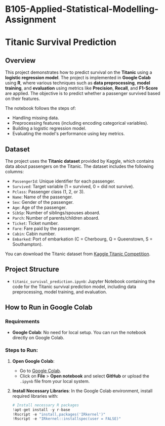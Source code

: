 # B105-Applied-Statistical-Modelling-Assignment

# Titanic Survival Prediction

## Overview
This project demonstrates how to predict survival on the **Titanic** using a **logistic regression model**. The project is implemented in **Google Colab** using **R**, where various techniques such as **data preprocessing**, **model training**, and **evaluation** using metrics like **Precision**, **Recall**, and **F1-Score** are applied. The objective is to predict whether a passenger survived based on their features.

The notebook follows the steps of:
- Handling missing data.
- Preprocessing features (including encoding categorical variables).
- Building a logistic regression model.
- Evaluating the model's performance using key metrics.

## Dataset
The project uses the **Titanic dataset** provided by Kaggle, which contains data about passengers on the Titanic. The dataset includes the following columns:
- `PassengerId`: Unique identifier for each passenger.
- `Survived`: Target variable (1 = survived, 0 = did not survive).
- `Pclass`: Passenger class (1, 2, or 3).
- `Name`: Name of the passenger.
- `Sex`: Gender of the passenger.
- `Age`: Age of the passenger.
- `SibSp`: Number of siblings/spouses aboard.
- `Parch`: Number of parents/children aboard.
- `Ticket`: Ticket number.
- `Fare`: Fare paid by the passenger.
- `Cabin`: Cabin number.
- `Embarked`: Port of embarkation (C = Cherbourg, Q = Queenstown, S = Southampton).

You can download the Titanic dataset from [Kaggle Titanic Competition](https://www.kaggle.com/competitions/titanic/data).

## Project Structure
- `titanic_survival_prediction.ipynb`: Jupyter Notebook containing the code for the Titanic survival prediction model, including data preprocessing, model training, and evaluation.

## How to Run in Google Colab

### Requirements
- **Google Colab**: No need for local setup. You can run the notebook directly on Google Colab.

### Steps to Run:
1. **Open Google Colab**:
   - Go to [Google Colab](https://colab.research.google.com/).
   - Click on **File** > **Open notebook** and select **GitHub** or upload the `.ipynb` file from your local system.

2. **Install Necessary Libraries**:
   In the Google Colab environment, install required libraries with:
   ```python
   # Install necessary R packages
   !apt-get install -y r-base
   !Rscript -e "install.packages('IRkernel')"
   !Rscript -e "IRkernel::installspec(user = FALSE)"
